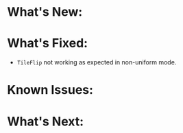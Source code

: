 # What's New:

# What's Fixed:

- `TileFlip` not working as expected in non-uniform mode.

# Known Issues:

# What's Next: